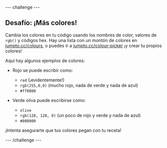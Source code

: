 --- challenge ---

## Desafío: ¡Más colores!

Cambia los colores en tu código usando los nombres de color, valores de `rgb()` y códigos hex. Hay una lista con un montón de colores en <a href="http://jumpto.cc/colours" target="_blank">jumpto.cc/colours</a>, o puedes ir a <a href="http://jumpto.cc/colour-picker" target="_blank">jumpto.cc/colour-picker</a> ¡y crear tu propios colores!

Aquí hay algunos ejemplos de colores:

+ Rojo se puede escribir como:
    
    + `red` (¡evidentemente!)
    + `rgb(255,0,0)` (mucho rojo, nada de verde y nada de azul)
    + `#ff0000`

+ Verde oliva puede escribirse como:
    
    + `olive`
    + `rgb(128, 128, 0)` (un poco de rojo y verde y nada de azul)
    + `#808000`

¡Intenta asegurarte que tus colores pegan con tu receta!

--- /challenge ---